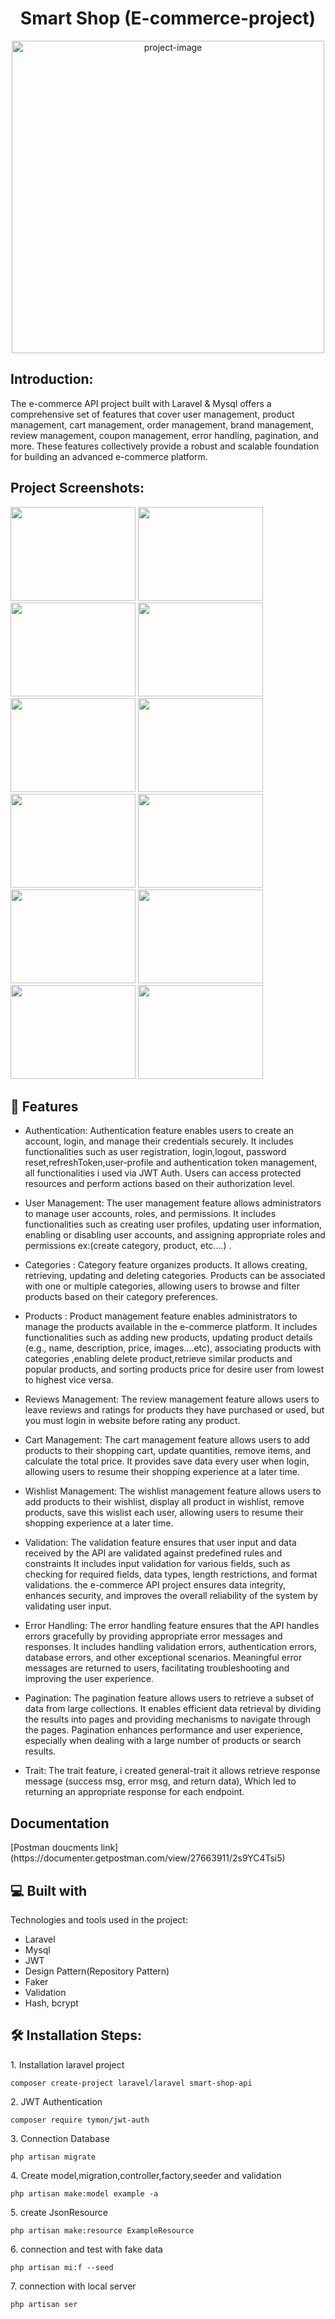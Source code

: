 <h1 align="center" id="title">Smart Shop <span>(E-commerce-project)</span></h1>

<p align="center"><img src="https://github.com/yousifheikal/Smart-Shop-Api/assets/96316936/10fd9512-807b-458d-9026-602c5388fd86" alt="project-image" width="500"></p>

<h2>Introduction:</h2>
<p id="description">The e-commerce API project built with Laravel & Mysql offers a comprehensive set of features that cover user management, product management, cart management, order management, brand management, review management, coupon management, error handling, pagination, and more. These features collectively provide a robust and scalable foundation for building an advanced e-commerce platform.</p>

<h2>Project Screenshots:</h2>

<img src="https://github.com/yousifheikal/Smart-Shop-Api/assets/96316936/b939e53c-6cfc-43ef-b604-24ec7c5f2fa3" width="200" height="150/">
<img src="https://github.com/yousifheikal/Smart-Shop-Api/assets/96316936/55006c8d-347e-48e8-be91-2db7c3858de2" width="200" height="150/">
<img src="https://github.com/yousifheikal/Smart-Shop-Api/assets/96316936/9be9fea4-15cb-4ef0-bc9a-665b92f96413" width="200" height="150/">
<img src="https://github.com/yousifheikal/Smart-Shop-Api/assets/96316936/977e205b-76ab-4797-8c76-3a07f7d2d2f8" width="200" height="150/">

<img src="https://github.com/yousifheikal/Smart-Shop-Api/assets/96316936/9d7fe391-4e84-4df8-bdf8-73344cbaac65" width="200" height="150/">
<img src="https://github.com/yousifheikal/Smart-Shop-Api/assets/96316936/43680767-9f38-4ebd-a6fe-00fb47c3336e" width="200" height="150/">
<img src="https://github.com/yousifheikal/Smart-Shop-Api/assets/96316936/297c5a11-560f-46ac-a7c9-ed2aac07d622" width="200" height="150/">
<img src="https://github.com/yousifheikal/Smart-Shop-Api/assets/96316936/95c16ec5-b2a7-4723-97fa-c2f331af352f" width="200" height="150/">
<img src="https://github.com/yousifheikal/Smart-Shop-Api/assets/96316936/9c6726ad-2442-4066-9841-9a34fdba0245" width="200" height="150/">
<img src="https://github.com/yousifheikal/Smart-Shop-Api/assets/96316936/2eda0f81-b326-4838-8cf6-4aa3bd797a35" width="200" height="150/">
<img src="https://github.com/yousifheikal/Smart-Shop-Api/assets/96316936/a5f4a7b8-92d6-4eee-870c-857e86f19807" width="200" height="150/">
<img src="https://github.com/yousifheikal/Smart-Shop-Api/assets/96316936/021eaa04-ef25-4ad0-8642-6a266702a813" width="200" height="150/">


<h2>🧐 Features</h2>

* Authentication: Authentication feature enables users to create an account, login, and manage their credentials securely. It includes functionalities such as user registration, login,logout, password reset,refreshToken,user-profile and authentication token management, all functionalities i used via JWT Auth. Users can access protected resources and perform actions based on their authorization level.

* User Management: The user management feature allows administrators to manage user accounts, roles, and permissions. It includes functionalities such as creating user profiles, updating user information, enabling or disabling user accounts, and assigning appropriate roles and permissions ex:(create category, product, etc....) .

* Categories : Category feature organizes products. It allows creating, retrieving, updating and deleting categories. Products can be associated with one or multiple categories, allowing users to browse and filter products based on their category preferences.

* Products : Product management feature enables administrators to manage the products available in the e-commerce platform. It includes functionalities such as adding new products, updating product details (e.g., name, description, price, images....etc),  associating products with categories ,enabling delete product,retrieve similar products and popular products, and sorting products price for desire user from lowest to highest vice versa.

* Reviews Management: The review management feature allows users to leave reviews and ratings for products they have purchased or used, but you must login in website before rating any product.

* Cart Management: The cart management feature allows users to add products to their shopping cart, update quantities, remove items, and calculate the total price. It provides save data every user when login, allowing users to resume their shopping experience at a later time.

* Wishlist Management: The wishlist management feature allows users to add products to their wishlist, display all product in wishlist, remove products, save this wislist  each user, allowing users to resume their shopping experience at a later time.

* Validation: The validation feature ensures that user input and data received by the API are validated against predefined rules and constraints It includes input validation for various fields, such as checking for required fields, data types, length restrictions, and format validations. the e-commerce API project ensures data integrity, enhances security, and improves the overall reliability of the system by validating user input.

* Error Handling: The error handling feature ensures that the API handles errors gracefully by providing appropriate error messages and responses. It includes handling validation errors, authentication errors, database errors, and other exceptional scenarios. Meaningful error messages are returned to users, facilitating troubleshooting and improving the user experience.

* Pagination: The pagination feature allows users to retrieve a subset of data from large collections. It enables efficient data retrieval by dividing the results into pages and providing mechanisms to navigate through the pages. Pagination enhances performance and user experience, especially when dealing with a large number of products or search results.

* Trait: The trait feature, i created general-trait it allows retrieve response message (success msg, error msg, and return data), Which led to returning an appropriate response for each endpoint.

<h2> Documentation</h2>
[Postman doucments link](https://documenter.getpostman.com/view/27663911/2s9YC4Tsi5)

<h2>💻 Built with</h2>

Technologies and tools used in the project:

*   Laravel 
*   Mysql
*   JWT
*   Design Pattern(Repository Pattern)
*   Faker
*   Validation
*   Hash, bcrypt

<h2>🛠️ Installation Steps:</h2>

<p>1. Installation laravel project</p>

```
composer create-project laravel/laravel smart-shop-api
```

<p>2. JWT Authentication </p>

```
composer require tymon/jwt-auth
```

<p>3. Connection Database</p>

```
php artisan migrate
```

<p>4. Create model,migration,controller,factory,seeder and validation</p>

```
php artisan make:model example -a
```

<p>5. create JsonResource</p>

```
php artisan make:resource ExampleResource
```

<p>6. connection and test with fake data</p>

```
php artisan mi:f --seed
```

<p>7. connection with local server</p>

```
php artisan ser
```
